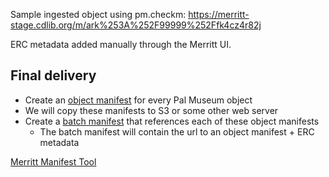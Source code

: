 Sample ingested object using pm.checkm: https://merritt-stage.cdlib.org/m/ark%253A%252F99999%252Ffk4cz4r82j

ERC metadata added manually through the Merritt UI.

## Final delivery

- Create an [object manifest](https://github.com/CDLUC3/mrt-doc/wiki/Manifests#i-a-single-object) for every Pal Museum object
- We will copy these manifests to S3 or some other web server
- Create a [batch manifest](https://github.com/CDLUC3/mrt-doc/wiki/Manifests#iv-a-batch-of-object-manifest-files) that references each of these object manifests
  - The batch manifest will contain the url to an object manifest + ERC metadata
  
[Merritt Manifest Tool](https://cdluc3.github.io/mrt-doc/manifest/index.html?unittest=1)
